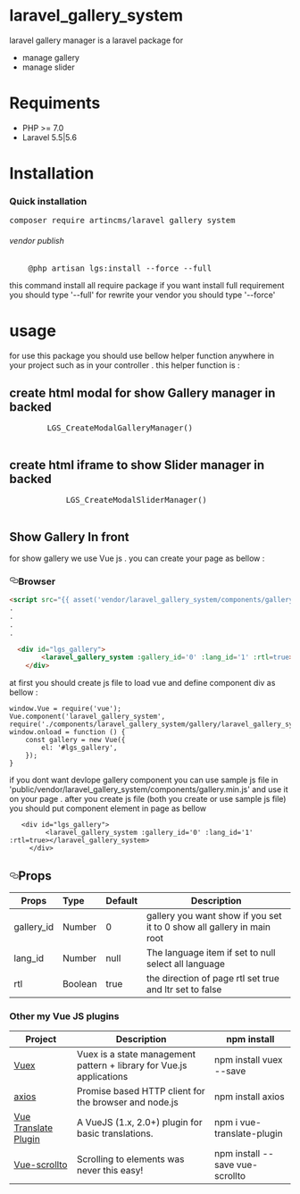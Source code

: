 # laravel_gallery_system
laravel gallery manager is a laravel package for 
<ul>
<li>manage gallery</li>
<li>manage slider</li>
</ul> 

# Requiments 
<ul>
<li>
PHP >= 7.0
</li>
<li>
Laravel 5.5|5.6
</li>
</ul>

# Installation
<h3>Quick installation</h3> 
<div class="highlight highlight-source-shell"><pre>composer require artincms/laravel_gallery_system</pre></div>
<h6>vendor publish</h6>
 <div class="highlight highlight-text-html-php"><pre>
    @php artisan lgs:install --force --full
</pre> </div>
this command install all require package if you want install full requirement
you should type '--full' for rewrite your vendor you should type 
'--force' 
   <h1>usage</h1> 
    for use this package you should use bellow helper function anywhere in your project such as in your controller . 
    this helper function is :
   <h2>create html modal for show Gallery manager in backed</h5>
    <div class="highlight highlight-text-html-php"><pre>
        LGS_CreateModalGalleryManager()
      </pre> </div>
    <h2>create html iframe to show Slider manager in backed</h4>
      <div class="highlight highlight-text-html-php"><pre>
            LGS_CreateModalSliderManager()
          </pre> 
      </div>
<h2>Show Gallery In front</h3> 
for show gallery we use Vue js . you can create your page as bellow :
<h3><a id="user-content-browser-es5" class="anchor" aria-hidden="true" href="#browser-es5"><svg class="octicon octicon-link" viewBox="0 0 16 16" version="1.1" width="16" height="16" aria-hidden="true"><path fill-rule="evenodd" d="M4 9h1v1H4c-1.5 0-3-1.69-3-3.5S2.55 3 4 3h4c1.45 0 3 1.69 3 3.5 0 1.41-.91 2.72-2 3.25V8.59c.58-.45 1-1.27 1-2.09C10 5.22 8.98 4 8 4H4c-.98 0-2 1.22-2 2.5S3 9 4 9zm9-3h-1v1h1c1 0 2 1.22 2 2.5S13.98 12 13 12H9c-.98 0-2-1.22-2-2.5 0-.83.42-1.64 1-2.09V6.25c-1.09.53-2 1.84-2 3.25C6 11.31 7.55 13 9 13h4c1.45 0 3-1.69 3-3.5S14.5 6 13 6z"></path></svg></a>Browser</h3>


```html
<script src="{{ asset('vendor/laravel_gallery_system/components/gallery.min.js') }}" defer></script>
.
.
.
.

  <div id="lgs_gallery">
        <laravel_gallery_system :gallery_id='0' :lang_id='1' :rtl=true></laravel_gallery_system>
    </div>
 ```
 at first you should create js file to load vue and define component div as bellow : 
```gallery js
window.Vue = require('vue');
Vue.component('laravel_gallery_system', require('./components/laravel_gallery_system/gallery/laravel_gallery_system.vue'));
window.onload = function () {
    const gallery = new Vue({
        el: '#lgs_gallery',
    });
}
```
if you dont want devlope gallery component you can use sample js file in 'public/vendor/laravel_gallery_system/components/gallery.min.js'
and use it on your page .
after you create js file (both you create or use sample js file) you should put component element in 
page as bellow 
```apple js
   <div id="lgs_gallery">
         <laravel_gallery_system :gallery_id='0' :lang_id='1' :rtl=true></laravel_gallery_system>
     </div>
```
<h2><a id="user-content-props" class="anchor" aria-hidden="true" href="#props"><svg class="octicon octicon-link" viewBox="0 0 16 16" version="1.1" width="16" height="16" aria-hidden="true"><path fill-rule="evenodd" d="M4 9h1v1H4c-1.5 0-3-1.69-3-3.5S2.55 3 4 3h4c1.45 0 3 1.69 3 3.5 0 1.41-.91 2.72-2 3.25V8.59c.58-.45 1-1.27 1-2.09C10 5.22 8.98 4 8 4H4c-.98 0-2 1.22-2 2.5S3 9 4 9zm9-3h-1v1h1c1 0 2 1.22 2 2.5S13.98 12 13 12H9c-.98 0-2-1.22-2-2.5 0-.83.42-1.64 1-2.09V6.25c-1.09.53-2 1.84-2 3.25C6 11.31 7.55 13 9 13h4c1.45 0 3-1.69 3-3.5S14.5 6 13 6z"></path></svg></a>Props</h2>
<table>
<thead>
<tr>
<th>Props</th>
<th align="left">Type</th>
<th>Default</th>
<th>Description</th>
</tr>
</thead>
<tbody>
<tr>
    <td>gallery_id</td>
    <td align="left">Number</td>
    <td>0</td>
    <td>gallery you want show if you set it to 0 show all gallery in main root</td>
</tr>
<tr>
    <td>lang_id</td>
    <td align="left">Number</td>
    <td>null</td>
    <td>The language item if set to null select all language</td>
</tr>
<tr>
    <td>rtl</td>
    <td align="left">Boolean</td>
    <td>true</td>
    <td>the direction of page rtl set true and ltr set to false</td>
</tr></tbody></table>
</div>
<h3>Other my Vue JS plugins</h3>
<table>
<thead>
<tr>
<th>Project</th>
<th>Description</th>
<th>npm install</th>
</tr>
</thead>
<tbody>

<tr>
<td><a href="https://vuex.vuejs.org/installation.html" rel="nofollow">Vuex</a></td>
<td>Vuex is a state management pattern + library for Vue.js applications</td>
<td>npm install vuex --save</td>
</tr>
<tr>
<td><a href="https://www.npmjs.com/package/axios" rel="nofollow">axios</a></td>
<td>Promise based HTTP client for the browser and node.js</td>
<td>npm install axios</td>
</tr>
<tr>
<td><a href="https://www.npmjs.com/package/vue-translate-plugin" rel="nofollow">Vue Translate Plugin</a></td>
<td>A VueJS (1.x, 2.0+) plugin for basic translations.</td>
<td>npm i vue-translate-plugin</td>
</tr>
<tr>
<td><a href="https://www.npmjs.com/package/vue-scrollto" rel="nofollow">Vue-scrollto</a></td>
<td>Scrolling to elements was never this easy!</td>
<td>npm install --save vue-scrollto</td>
</tr>
</tbody>
</table>
